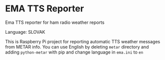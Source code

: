 # EMA TTS Reporter
Ema TTS reporter for ham radio weather reports

Language: SLOVAK

This is Raspberry Pi project for reporting automatic TTS weather messages from METAR info.
You can use English by deleting `metar` directory and adding `python-metar` with pip and change language in `ema.ini` to `en`
